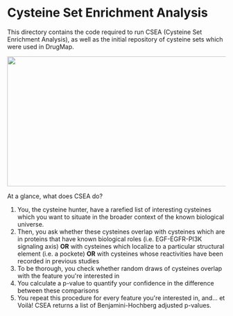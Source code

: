 # Cysteine Set Enrichment Analysis

This directory contains the code required to run CSEA (Cysteine Set Enrichment Analysis), as well as the initial repository of cysteine sets which were used in DrugMap.

<p align="center">
  <img src="https://github.com/bplab-compbio/DrugMap/blob/main/src/images/csea.png" width="1200" height="300">
</p>

At a glance, what does CSEA do?

1. You, the cysteine hunter, have a rarefied list of interesting cysteines which you want to situate in the broader context of the known biological universe.
2. Then, you ask whether these cysteines overlap with cysteines which are in proteins that have known biological roles (i.e. EGF-EGFR-PI3K signaling axis) **OR** with cysteines which localize to a particular structural element (i.e. a pockete) **OR** with cysteines whose reactivities have been recorded in previous studies
3. To be thorough, you check whether random draws of cysteines overlap with the feature you're interested in
4. You calculate a p-value to quantify your confidence in the difference between these comparisons
5. You repeat this procedure for every feature you're interested in, and... et Voilà! CSEA returns a list of Benjamini-Hochberg adjusted p-values.
